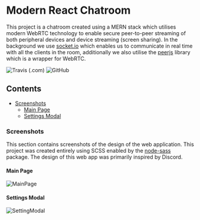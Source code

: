 # Modern React Chatroom
This project is a chatroom created using a MERN stack which utilises modern WebRTC technology to enable secure peer-to-peer streaming of both peripheral devices and device streaming (screen sharing). In the background we use [socket.io](https://www.npmjs.com/package/socket.io) which enables us to communicate in real time with all the clients in the room, additionally we also utilise the [peerjs](https://peerjs.com/) library which is a wrapper for WebRTC.

![Travis (.com)](https://img.shields.io/travis/com/lntel/chatroom)
![GitHub](https://img.shields.io/github/license/lntel/chatroom)


## Contents
- [Screenshots](#screenshots)
    - [Main Page](#main-page)
    - [Settings Modal](#settings-modal)

### Screenshots
This section contains screenshots of the design of the web application. This project was created entirely using SCSS enabled by the [node-sass](https://www.npmjs.com/package/node-sass) package. The design of this web app was primarily inspired by Discord.

#### Main Page
![MainPage](https://i.imgur.com/CQ3CmUA.png)

#### Settings Modal
![SettingModal](https://i.imgur.com/5o5kuea.png)
